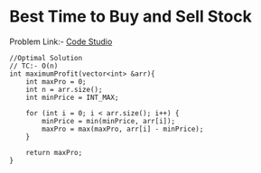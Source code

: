 # Best Time to Buy and Sell Stock

Problem Link:- [Code Studio](https://takeuforward.org/data-structure/stock-buy-and-sell/)

~~~
//Optimal Solution
// TC:- O(n)
int maximumProfit(vector<int> &arr){
    int maxPro = 0;
    int n = arr.size();
    int minPrice = INT_MAX;

    for (int i = 0; i < arr.size(); i++) {
        minPrice = min(minPrice, arr[i]);
        maxPro = max(maxPro, arr[i] - minPrice);
    }
    
    return maxPro;
}

~~~
